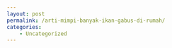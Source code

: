 ```yaml
---
layout: post
permalink: /arti-mimpi-banyak-ikan-gabus-di-rumah/
categories:
    - Uncategorized
---
```


